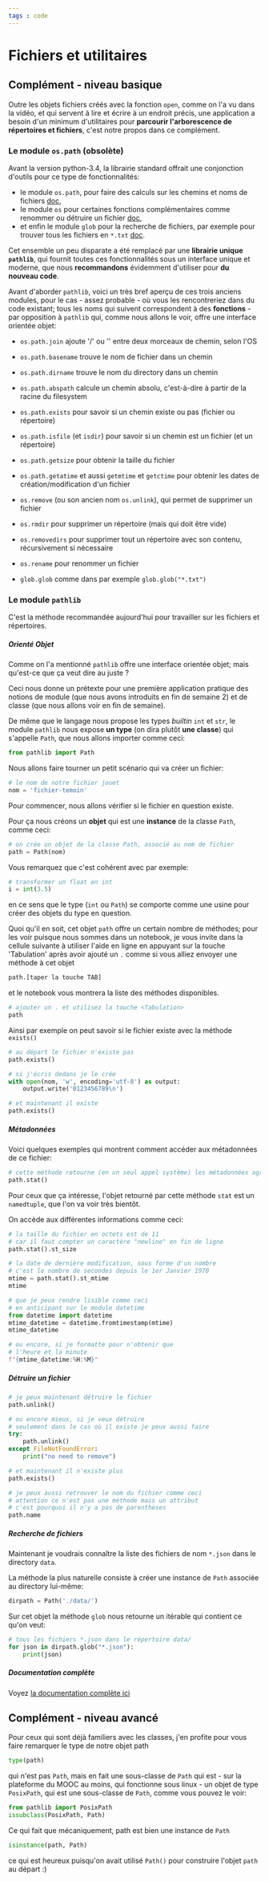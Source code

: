 ```yaml
---
tags : code
---
```


# Fichiers et utilitaires

## Complément - niveau basique

Outre les objets fichiers créés avec la fonction `open`, comme on l'a vu dans la vidéo, et qui servent à lire et écrire à un endroit précis, une application a besoin d'un minimum d'utilitaires pour **parcourir l'arborescence de répertoires et fichiers**, c'est notre propos dans ce complément.

### Le module `os.path` (obsolète)

Avant la version python-3.4, la librairie standard offrait une conjonction d'outils pour ce type de fonctionnalités:

* le module `os.path`, pour faire des calculs sur les chemins et noms de fichiers [doc](https://docs.python.org/3/library/os.path.html),
* le module `os` pour certaines fonctions complémentaires comme renommer ou détruire un fichier [doc](https://docs.python.org/3/library/os.html),
* et enfin le module `glob` pour la recherche de fichiers, par exemple pour trouver tous les fichiers en `*.txt` [doc](https://docs.python.org/3/library/glob.html).

Cet ensemble un peu disparate a été remplacé par une **librairie unique `pathlib`**, qui fournit toutes ces fonctionnalités sous un interface unique et moderne, que nous **recommandons** évidemment d'utiliser pour **du nouveau code**.

Avant d'aborder `pathlib`, voici un très bref aperçu de ces trois anciens modules, pour le cas - assez probable - où vous les rencontreriez dans du code existant; tous les noms qui suivent correspondent à des **fonctions** - par opposition à `pathlib` qui, comme nous allons le voir, offre une interface orientée objet:

* `os.path.join` ajoute '/' ou '\' entre deux morceaux de chemin, selon l'OS
* `os.path.basename` trouve le nom de fichier dans un chemin
* `os.path.dirname` trouve le nom du directory dans un chemin
* `os.path.abspath` calcule un chemin absolu, c'est-à-dire à partir de la racine du filesystem

* `os.path.exists` pour savoir si un chemin existe ou pas (fichier ou répertoire)
* `os.path.isfile` (et `isdir`) pour savoir si un chemin est un fichier  (et un répertoire)
* `os.path.getsize` pour obtenir la taille du fichier
* `os.path.getatime` et aussi `getmtime` et `getctime`  pour obtenir les dates de création/modification d'un fichier

* `os.remove` (ou son ancien nom `os.unlink`), qui permet de supprimer un fichier
* `os.rmdir` pour supprimer un répertoire (mais qui doit être vide)
* `os.removedirs` pour supprimer tout un répertoire avec son contenu, récursivement si nécessaire
* `os.rename` pour renommer un fichier

* `glob.glob` comme dans par exemple `glob.glob("*.txt")`

### Le module `pathlib`

C'est la méthode recommandée aujourd'hui pour travailler sur les fichiers et répertoires.

##### Orienté Objet

Comme on l'a mentionné `pathlib` offre une interface orientée objet; mais qu'est-ce que ça veut dire au juste ?

Ceci nous donne un prétexte pour une première application pratique des notions de module (que nous avons introduits en fin de semaine 2) et de classe (que nous allons voir en fin de semaine).

De même que le langage nous propose les types *builtin* `int` et `str`, le module `pathlib` nous expose **un type** (on dira plutôt **une classe**) qui s'appelle `Path`, que nous allons importer comme ceci:


```python
from pathlib import Path
```

Nous allons faire tourner un petit scénario qui va créer un fichier:


```python
# le nom de notre fichier jouet
nom = 'fichier-temoin'
```

Pour commencer, nous allons vérifier si le fichier en question existe.

Pour ça nous créons un **objet** qui est une **instance** de la classe `Path`, comme ceci:


```python
# on crée un objet de la classe Path, associé au nom de fichier
path = Path(nom)
```

Vous remarquez que c'est cohérent avec par exemple:


```python
# transformer un float en int
i = int(3.5)
```

en ce sens que le type (`int` ou `Path`) se comporte comme une usine pour créer des objets du type en question.

Quoi qu'il en soit, cet objet `path` offre un certain nombre de méthodes; pour les voir puisque nous sommes dans un notebook, je vous invite dans la cellule suivante à utiliser l'aide en ligne en appuyant sur la touche 'Tabulation' après avoir ajouté un `.` comme si vous alliez envoyer une méthode à cet objet

```python
path.[taper la touche TAB]
```

et le notebook vous montrera la liste des méthodes disponibles.


```python
# ajouter un . et utilisez la touche <Tabulation>
path
```

Ainsi par exemple on peut savoir si le fichier existe avec la méthode `exists()`


```python
# au départ le fichier n'existe pas
path.exists()
```


```python
# si j'écris dedans je le crée
with open(nom, 'w', encoding='utf-8') as output:
    output.write('0123456789\n')
```


```python
# et maintenant il existe
path.exists()
```

##### Métadonnées

Voici quelques exemples qui montrent comment accéder aux métadonnées de ce fichier:


```python
# cette méthode retourne (en un seul appel système) les métadonnées agrégées
path.stat()
```

Pour ceux que ça intéresse, l'objet retourné par cette méthode `stat` est un `namedtuple`, que l'on va voir très bientôt.

On accède aux différentes informations comme ceci:


```python
# la taille du fichier en octets est de 11
# car il faut compter un caractère "newline" en fin de ligne
path.stat().st_size
```


```python
# la date de dernière modification, sous forme d'un nombre
# c'est le nombre de secondes depuis le 1er Janvier 1970
mtime = path.stat().st_mtime
mtime
```


```python
# que je peux rendre lisible comme ceci
# en anticipant sur le module datetime
from datetime import datetime
mtime_datetime = datetime.fromtimestamp(mtime)
mtime_datetime
```


```python
# ou encore, si je formatte pour n'obtenir que
# l'heure et la minute
f"{mtime_datetime:%H:%M}"
```

##### Détruire un fichier


```python
# je peux maintenant détruire le fichier
path.unlink()
```


```python
# ou encore mieux, si je veux détruire
# seulement dans le cas où il existe je peux aussi faire
try:
    path.unlink()
except FileNotFoundError:
    print("no need to remove")
```


```python
# et maintenant il n'existe plus
path.exists()
```


```python
# je peux aussi retrouver le nom du fichier comme ceci
# attention ce n'est pas une méthode mais un attribut
# c'est pourquoi il n'y a pas de parenthèses
path.name
```

##### Recherche de fichiers

Maintenant je voudrais connaître la liste des fichiers de nom `*.json` dans le directory `data`.

La méthode la plus naturelle consiste à créer une instance de `Path` associée au directory lui-même:


```python
dirpath = Path('./data/')
```

Sur cet objet la méthode `glob` nous retourne un itérable qui contient ce qu'on veut:


```python
# tous les fichiers *.json dans le répertoire data/
for json in dirpath.glob("*.json"):
    print(json)
```

##### Documentation complète

Voyez [la documentation complète ici](https://docs.python.org/3/library/pathlib.html)

## Complément - niveau avancé

Pour ceux qui sont déjà familiers avec les classes, j'en profite pour vous faire remarquer le type de notre objet path


```python
type(path)
```

qui n'est pas `Path`, mais en fait une sous-classe de `Path` qui est - sur la plateforme du MOOC au moins, qui fonctionne sous linux - un objet de type `PosixPath`, qui est une sous-classe de `Path`, comme vous pouvez le voir:


```python
from pathlib import PosixPath
issubclass(PosixPath, Path)
```

Ce qui fait que mécaniquement, path est bien une instance de `Path`


```python
isinstance(path, Path)
```

ce qui est heureux puisqu'on avait utilisé `Path()` pour construire l'objet `path` au départ :)
